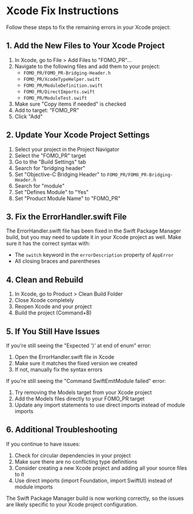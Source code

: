 # Xcode Fix Instructions

Follow these steps to fix the remaining errors in your Xcode project:

## 1. Add the New Files to Your Xcode Project

1. In Xcode, go to File > Add Files to "FOMO_PR"...
2. Navigate to the following files and add them to your project:
   - `FOMO_PR/FOMO_PR-Bridging-Header.h`
   - `FOMO_PR/XcodeTypeHelper.swift`
   - `FOMO_PR/ModuleDefinition.swift`
   - `FOMO_PR/DirectImports.swift`
   - `FOMO_PR/ModuleTest.swift`
3. Make sure "Copy items if needed" is checked
4. Add to target: "FOMO_PR"
5. Click "Add"

## 2. Update Your Xcode Project Settings

1. Select your project in the Project Navigator
2. Select the "FOMO_PR" target
3. Go to the "Build Settings" tab
4. Search for "bridging header"
5. Set "Objective-C Bridging Header" to `FOMO_PR/FOMO_PR-Bridging-Header.h`
6. Search for "module"
7. Set "Defines Module" to "Yes"
8. Set "Product Module Name" to "FOMO_PR"

## 3. Fix the ErrorHandler.swift File

The ErrorHandler.swift file has been fixed in the Swift Package Manager build, but you may need to update it in your Xcode project as well. Make sure it has the correct syntax with:
- The `switch` keyword in the `errorDescription` property of `AppError`
- All closing braces and parentheses

## 4. Clean and Rebuild

1. In Xcode, go to Product > Clean Build Folder
2. Close Xcode completely
3. Reopen Xcode and your project
4. Build the project (Command+B)

## 5. If You Still Have Issues

If you're still seeing the "Expected ')' at end of enum" error:
1. Open the ErrorHandler.swift file in Xcode
2. Make sure it matches the fixed version we created
3. If not, manually fix the syntax errors

If you're still seeing the "Command SwiftEmitModule failed" error:
1. Try removing the Models target from your Xcode project
2. Add the Models files directly to your FOMO_PR target
3. Update any import statements to use direct imports instead of module imports

## 6. Additional Troubleshooting

If you continue to have issues:
1. Check for circular dependencies in your project
2. Make sure there are no conflicting type definitions
3. Consider creating a new Xcode project and adding all your source files to it
4. Use direct imports (import Foundation, import SwiftUI) instead of module imports

The Swift Package Manager build is now working correctly, so the issues are likely specific to your Xcode project configuration. 